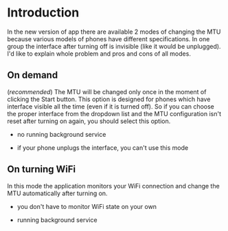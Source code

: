 # Introduction #

In the new version of app there are available 2 modes of changing the MTU because various models of phones have different specifications. In one group the interface after turning off is invisible (like it would be unplugged). I'd like to explain whole problem and pros and cons of all modes.

## On demand ##
(_recommended_)
The MTU will be changed only once in the moment of clicking the Start button. This option is designed for phones which have interface visible all the time (even if it is turned off). So if you can choose the proper interface from the dropdown list and the MTU configuration isn't reset after turning on again, you should select this option.

+ no running background service

- if your phone unplugs the interface, you can't use this mode

## On turning WiFi ##

In this mode the application monitors your WiFi connection and change the MTU automatically after turning on.

+ you don't have to monitor WiFi state on your own

- running background service